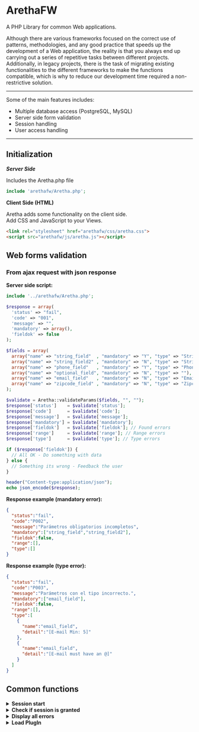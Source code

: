 # ArethaFW
A PHP Library for common Web applications.

Although there are various frameworks focused on the correct use of patterns, methodologies, and any good practice that speeds up the development of a Web application, the reality is that you always end up carrying out a series of repetitive tasks between different projects. Additionally, in legacy projects, there is the task of migrating existing functionalities to the different frameworks to make the functions compatible, which is why to reduce our development time required a non-restrictive solution.


- - - -

Some of the main features includes:


* Multiple database access (PostgreSQL, MySQL)
* Server side form validation
* Session handling
* User access handling

- - - -

## Initialization

***Server Side***

Includes the Aretha.php file
```php
include 'arethafw/Aretha.php';
```

**Client Side (HTML)**

Aretha adds some functionality on the client side.
<br/>
Add CSS and JavaScript to your Views.

```html
<link rel="stylesheet" href="arethafw/css/aretha.css">
<script src="arethafw/js/aretha.js"></script>
```

## Web forms validation

### From ajax request with json response

**Server side script:**

```php
include '../arethafw/Aretha.php';

$response = array(
  'status' => "fail", 
  'code' => "001",
  'message' => "",
  'mandatory' => array(),
  'fieldok' => false
);

$fields = array(
  array("name" => "string_field"  , "mandatory" => "Y", "type" => "String"),
  array("name" => "string_field2" , "mandatory" => "N", "type" => "String", "min_length" => 7),
  array("name" => "phone_field"   , "mandatory" => "Y", "type" => "Phone" , "min_length" => 7, "max_length" => 13),
  array("name" => "optional_field", "mandatory" => "N", "type" => ""),
  array("name" => "email_field"   , "mandatory" => "N", "type" => "Email"),
  array("name" => "zipcode_field" , "mandatory" => "N", "type" => "Zipcode", "min_length" => 5, "max_length" => 5)
);

$validate = Aretha::validateParams($fields, "", "");
$response['status']    = $validate['status'];
$response['code']      = $validate['code'];
$response['message']   = $validate['message'];
$response['mandatory'] = $validate['mandatory'];
$response['fieldok']   = $validate['fieldok']; // Found errors
$response['range']     = $validate['range']; // Range errors
$response['type']      = $validate['type']; // Type errors

if ($response['fieldok']) {
  // All OK - Do something with data
} else {
  // Something its wrong - Feedback the user
}

header("Content-type:application/json");
echo json_encode($response);
```

**Response example (mandatory error):**

```json
{
  "status":"fail",
  "code":"P002",
  "message":"Parámetros obligatorios incompletos",
  "mandatory":["string_field","string_field2"],
  "fieldok":false,
  "range":[],
  "type":[]
}
```
**Response example (type error):**

```json
{
  "status":"fail",
  "code":"P003",
  "message":"Parámetros con el tipo incorrecto.",
  "mandatory":["email_field"],
  "fieldok":false,
  "range":[],
  "type":[
    {
      "name":"email_field",
      "detail":"[E-mail Min: 5]"
    },
    {
      "name":"email_field",
      "detail":"[E-mail must have an @]"
    }
  ]
}
```

## Common functions

<details>
<summary><strong>Session start</strong></summary>
<p>
<pre>
Aretha::sessionStart();
</pre>
</p>
</details>

<details>
<summary><strong>Check if session is granted</strong></summary>
<p>
<pre>
Aretha::sessionGranted();
</pre>
</p>
<p>
<strong>Example</strong>
<pre>
if (Aretha::sessionGranted()) {
  // Access granted
} else {
  // Access denied
  header('Location: login.php');
}
</pre>
</p>
</details>

<details>
<summary><strong>Display all errors</strong></summary>
<p>
<pre>
Aretha::allErrors();
</pre>
</p>
</details>

<details>
<summary><strong>Load PlugIn</strong></summary>
<p>
<pre>
Aretha::loadPlugin('name');
</pre>
<strong>Note:</strong> Plugin invocation must be at the end of the body html
</p>
</details>



